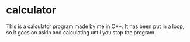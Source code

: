 # calculator
This is a calculator program made by me in C++. It has been put in a loop, so it goes on askin and calculating until you stop the program.

